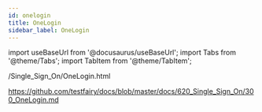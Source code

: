 ```yaml
---
id: onelogin
title: OneLogin
sidebar_label: OneLogin 
---
```


import useBaseUrl from '@docusaurus/useBaseUrl';
import Tabs from '@theme/Tabs';
import TabItem from '@theme/TabItem';

/Single_Sign_On/OneLogin.html

https://github.com/testfairy/docs/blob/master/docs/620_Single_Sign_On/300_OneLogin.md

